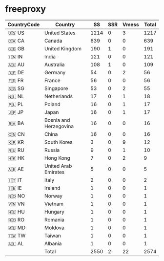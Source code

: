 # freeproxy

|CountryCode|Country|SS|SSR|Vmess|Total|
|  ----  | ----  |  ----  | ----  |  ----  | ----  |
|🇺🇸 US|United States|1214|0|3|1217|
|🇨🇦 CA|Canada|639|0|0|639|
|🇬🇧 GB|United Kingdom|190|1|0|191|
|🇮🇳 IN|India|121|0|0|121|
|🇦🇺 AU|Australia|108|1|0|109|
|🇩🇪 DE|Germany|54|0|2|56|
|🇫🇷 FR|France|56|0|0|56|
|🇸🇬 SG|Singapore|53|0|2|55|
|🇳🇱 NL|Netherlands|17|0|1|18|
|🇵🇱 PL|Poland|16|0|1|17|
|🇯🇵 JP|Japan|16|0|1|17|
|🇧🇦 BA|Bosnia and Herzegovina|16|0|0|16|
|🇨🇳 CN|China|16|0|0|16|
|🇰🇷 KR|South Korea|3|0|9|12|
|🇷🇺 RU|Russia|9|0|1|10|
|🇭🇰 HK|Hong Kong|7|0|2|9|
|🇦🇪 AE|United Arab Emirates|5|0|0|5|
|🇮🇹 IT|Italy|2|0|0|2|
|🇮🇪 IE|Ireland|1|0|0|1|
|🇳🇴 NO|Norway|1|0|0|1|
|🇻🇳 VN|Vietnam|1|0|0|1|
|🇭🇺 HU|Hungary|1|0|0|1|
|🇷🇴 RO|Romania|1|0|0|1|
|🇲🇩 MD|Moldova|1|0|0|1|
|🇹🇼 TW|Taiwan|1|0|0|1|
|🇦🇱 AL|Albania|1|0|0|1|
||Total|2550|2|22|2574|
